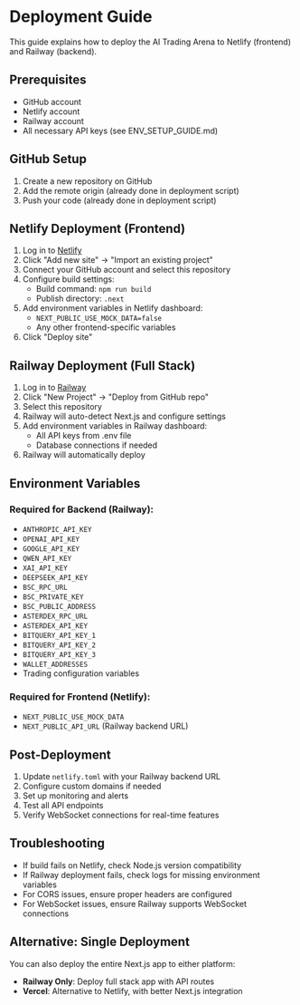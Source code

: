# Deployment Guide

This guide explains how to deploy the AI Trading Arena to Netlify (frontend) and Railway (backend).

## Prerequisites

- GitHub account
- Netlify account
- Railway account
- All necessary API keys (see ENV_SETUP_GUIDE.md)

## GitHub Setup

1. Create a new repository on GitHub
2. Add the remote origin (already done in deployment script)
3. Push your code (already done in deployment script)

## Netlify Deployment (Frontend)

1. Log in to [Netlify](https://www.netlify.com)
2. Click "Add new site" → "Import an existing project"
3. Connect your GitHub account and select this repository
4. Configure build settings:
   - Build command: `npm run build`
   - Publish directory: `.next`
5. Add environment variables in Netlify dashboard:
   - `NEXT_PUBLIC_USE_MOCK_DATA=false`
   - Any other frontend-specific variables
6. Click "Deploy site"

## Railway Deployment (Full Stack)

1. Log in to [Railway](https://railway.app)
2. Click "New Project" → "Deploy from GitHub repo"
3. Select this repository
4. Railway will auto-detect Next.js and configure settings
5. Add environment variables in Railway dashboard:
   - All API keys from .env file
   - Database connections if needed
6. Railway will automatically deploy

## Environment Variables

### Required for Backend (Railway):
- `ANTHROPIC_API_KEY`
- `OPENAI_API_KEY`
- `GOOGLE_API_KEY`
- `QWEN_API_KEY`
- `XAI_API_KEY`
- `DEEPSEEK_API_KEY`
- `BSC_RPC_URL`
- `BSC_PRIVATE_KEY`
- `BSC_PUBLIC_ADDRESS`
- `ASTERDEX_RPC_URL`
- `ASTERDEX_API_KEY`
- `BITQUERY_API_KEY_1`
- `BITQUERY_API_KEY_2`
- `BITQUERY_API_KEY_3`
- `WALLET_ADDRESSES`
- Trading configuration variables

### Required for Frontend (Netlify):
- `NEXT_PUBLIC_USE_MOCK_DATA`
- `NEXT_PUBLIC_API_URL` (Railway backend URL)

## Post-Deployment

1. Update `netlify.toml` with your Railway backend URL
2. Configure custom domains if needed
3. Set up monitoring and alerts
4. Test all API endpoints
5. Verify WebSocket connections for real-time features

## Troubleshooting

- If build fails on Netlify, check Node.js version compatibility
- If Railway deployment fails, check logs for missing environment variables
- For CORS issues, ensure proper headers are configured
- For WebSocket issues, ensure Railway supports WebSocket connections

## Alternative: Single Deployment

You can also deploy the entire Next.js app to either platform:
- **Railway Only**: Deploy full stack app with API routes
- **Vercel**: Alternative to Netlify, with better Next.js integration
